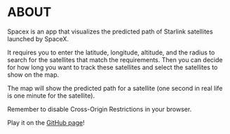 ABOUT
==
Spacex is an app that visualizes the predicted path of Starlink satellites launched by SpaceX. 

It requires you to enter the latitude, longitude, altitude, and the radius to search for the satellites that match the requirements. Then you can decide for how long you want to track these satellites and select the satellites to show on the map.

The map will show the predicted path for a satellite (one second in real life is one minute for the satellite).

Remember to disable Cross-Origin Restrictions in your browser.

Play it on the [GitHub page](https://loblivious.github.io/spacex/)!
